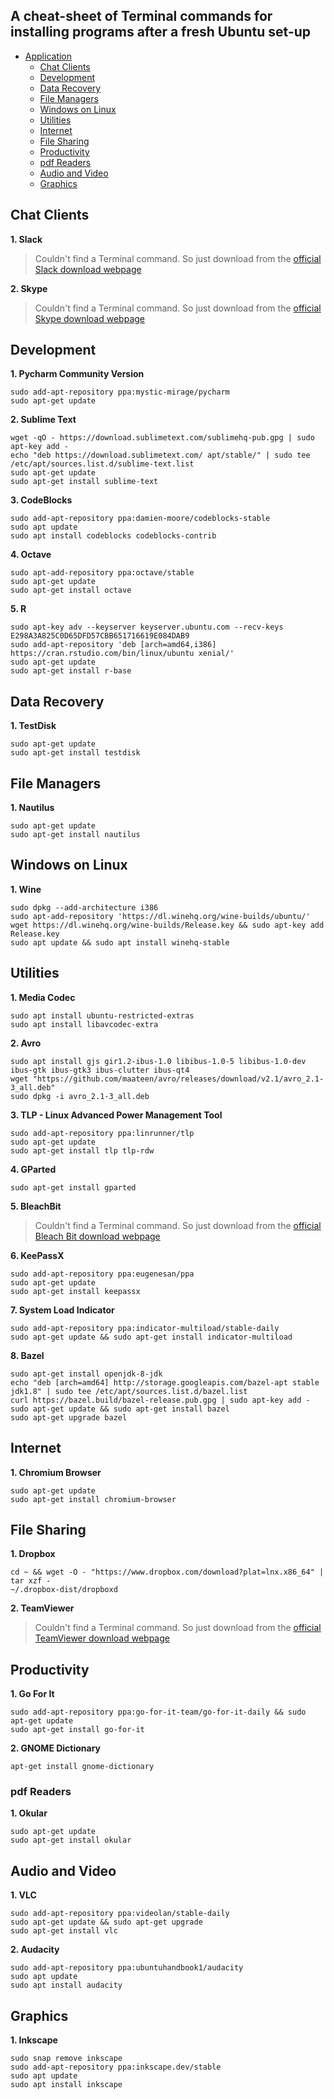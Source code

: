 ## A cheat-sheet of Terminal commands for installing programs after a fresh Ubuntu set-up 

* [Application](#application)
	* [Chat Clients](#chat-clients)
	* [Development](#development)
	* [Data Recovery](#data-recovery)
	* [File Managers](#file-managers)
	* [Windows on Linux](#windows-on-linux)
	* [Utilities](#utilities)
	* [Internet](#internet)
	* [File Sharing](#file-sharing)
	* [Productivity](#productivity)
	* [pdf Readers](#pdf-readers)
	* [Audio and Video](#audio-and-video)
	* [Graphics](#graphics)


## Chat Clients
**1. Slack**		

> Couldn't find a Terminal command. So just download from the [official Slack download webpage](https://slack.com/downloads/linux)

**2. Skype**	

> Couldn't find a Terminal command. So just download from the [official Skype download webpage](https://www.skype.com/en/download-skype/skype-for-computer/)


## Development
**1. Pycharm Community Version**		

```
sudo add-apt-repository ppa:mystic-mirage/pycharm
sudo apt-get update
```		
		
**2. Sublime Text**	
```
wget -qO - https://download.sublimetext.com/sublimehq-pub.gpg | sudo apt-key add -
echo "deb https://download.sublimetext.com/ apt/stable/" | sudo tee /etc/apt/sources.list.d/sublime-text.list
sudo apt-get update
sudo apt-get install sublime-text
```

**3. CodeBlocks**
```
sudo add-apt-repository ppa:damien-moore/codeblocks-stable
sudo apt update
sudo apt install codeblocks codeblocks-contrib
```

**4. Octave**	
```
sudo apt-add-repository ppa:octave/stable
sudo apt-get update
sudo apt-get install octave
```

**5. R**
```
sudo apt-key adv --keyserver keyserver.ubuntu.com --recv-keys E298A3A825C0D65DFD57CBB651716619E084DAB9
sudo add-apt-repository 'deb [arch=amd64,i386] https://cran.rstudio.com/bin/linux/ubuntu xenial/'
sudo apt-get update
sudo apt-get install r-base
```
## Data Recovery

**1. TestDisk**
```
sudo apt-get update
sudo apt-get install testdisk
```

## File Managers

**1. Nautilus**
```
sudo apt-get update
sudo apt-get install nautilus
```
## Windows on Linux

**1. Wine**
```
sudo dpkg --add-architecture i386
sudo apt-add-repository 'https://dl.winehq.org/wine-builds/ubuntu/'
wget https://dl.winehq.org/wine-builds/Release.key && sudo apt-key add Release.key
sudo apt update && sudo apt install winehq-stable
```	
## Utilities

**1. Media Codec**		
```
sudo apt install ubuntu-restricted-extras
sudo apt install libavcodec-extra
```		

**2. Avro**	
```
sudo apt install gjs gir1.2-ibus-1.0 libibus-1.0-5 libibus-1.0-dev ibus-gtk ibus-gtk3 ibus-clutter ibus-qt4
wget "https://github.com/maateen/avro/releases/download/v2.1/avro_2.1-3_all.deb"
sudo dpkg -i avro_2.1-3_all.deb
```	

**3. TLP - Linux Advanced Power Management Tool**
```
sudo add-apt-repository ppa:linrunner/tlp
sudo apt-get update
sudo apt-get install tlp tlp-rdw
```

**4. GParted**
```
sudo apt-get install gparted
```

**5. BleachBit**
> Couldn't find a Terminal command. So just download from the [official Bleach Bit download webpage](https://www.bleachbit.org/download/linux)

**6. KeePassX**
```
sudo add-apt-repository ppa:eugenesan/ppa
sudo apt-get update
sudo apt-get install keepassx
```

**7. System Load Indicator**
```
sudo add-apt-repository ppa:indicator-multiload/stable-daily
sudo apt-get update && sudo apt-get install indicator-multiload
```

**8. Bazel**
```
sudo apt-get install openjdk-8-jdk
echo "deb [arch=amd64] http://storage.googleapis.com/bazel-apt stable jdk1.8" | sudo tee /etc/apt/sources.list.d/bazel.list
curl https://bazel.build/bazel-release.pub.gpg | sudo apt-key add -
sudo apt-get update && sudo apt-get install bazel
sudo apt-get upgrade bazel
```
## Internet

**1. Chromium Browser**		
```
sudo apt-get update
sudo apt-get install chromium-browser
```
## File Sharing

**1. Dropbox**		
```
cd ~ && wget -O - "https://www.dropbox.com/download?plat=lnx.x86_64" | tar xzf -
~/.dropbox-dist/dropboxd
```		
		
**2. TeamViewer**
> Couldn't find a Terminal command. So just download from the [official TeamViewer download webpage](https://www.teamviewer.com/en/download/linux/)

## Productivity

**1. Go For It**
```
sudo add-apt-repository ppa:go-for-it-team/go-for-it-daily && sudo apt-get update
sudo apt-get install go-for-it
```

**2. GNOME Dictionary**
```
apt-get install gnome-dictionary
```

### pdf Readers

**1. Okular**	
```
sudo apt-get update
sudo apt-get install okular
```

## Audio and Video
**1. VLC**		
```
sudo add-apt-repository ppa:videolan/stable-daily
sudo apt-get update && sudo apt-get upgrade
sudo apt-get install vlc
```

**2. Audacity**
```
sudo add-apt-repository ppa:ubuntuhandbook1/audacity
sudo apt update
sudo apt install audacity
```

## Graphics

**1. Inkscape**
```
sudo snap remove inkscape
sudo add-apt-repository ppa:inkscape.dev/stable
sudo apt update
sudo apt install inkscape
```

